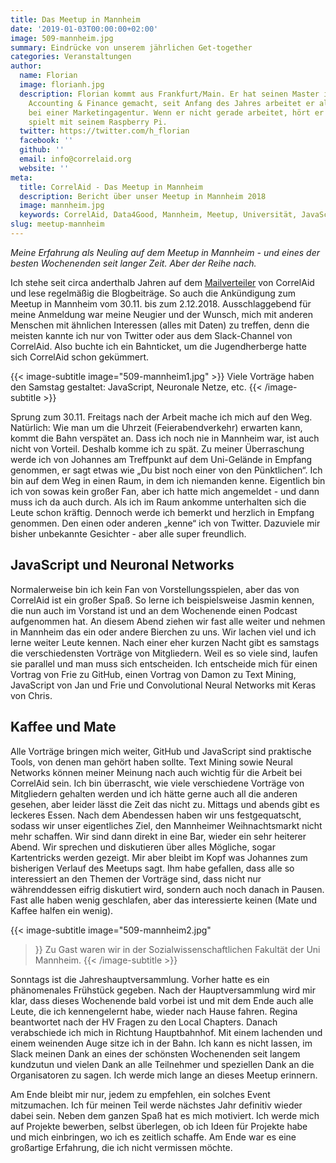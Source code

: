 ```yaml
---
title: Das Meetup in Mannheim
date: '2019-01-03T00:00:00+02:00'
image: 509-mannheim.jpg
summary: Eindrücke von unserem jährlichen Get-together
categories: Veranstaltungen
author:
  name: Florian
  image: florianh.jpg
  description: Florian kommt aus Frankfurt/Main. Er hat seinen Master im Studiengang
    Accounting & Finance gemacht, seit Anfang des Jahres arbeitet er als Data Analyst
    bei einer Marketingagentur. Wenn er nicht gerade arbeitet, hört er Podcasts oder
    spielt mit seinem Raspberry Pi.
  twitter: https://twitter.com/h_florian
  facebook: ''
  github: ''
  email: info@correlaid.org
  website: ''
meta:
  title: CorrelAid - Das Meetup in Mannheim
  description: Bericht über unser Meetup in Mannheim 2018
  image: mannheim.jpg
  keywords: CorrelAid, Data4Good, Mannheim, Meetup, Universität, JavaScript, R
slug: meetup-mannheim
---
```


*Meine Erfahrung als Neuling auf dem Meetup in Mannheim - und eines der besten Wochenenden seit langer Zeit. Aber der Reihe nach.*

Ich stehe seit circa anderthalb Jahren auf dem [Mailverteiler](https://correlaid.us12.list-manage.com/subscribe?u=b294bf2834adf5d89bdd2dd5a&id=915f3f3eff) von CorrelAid und lese regelmäßig die Blogbeiträge. So auch die Ankündigung zum Meetup in Mannheim vom 30.11. bis zum 2.12.2018. Ausschlaggebend für meine Anmeldung war meine Neugier und der Wunsch, mich mit anderen Menschen mit ähnlichen Interessen (alles mit Daten) zu treffen, denn die meisten kannte ich nur von Twitter oder aus dem Slack-Channel von CorrelAid. Also buchte ich ein Bahnticket, um die Jugendherberge hatte sich CorrelAid schon gekümmert.

{{< image-subtitle
    image="509-mannheim1.jpg"
    >}}
Viele Vorträge haben den Samstag gestaltet: JavaScript, Neuronale Netze, etc.
{{< /image-subtitle >}}

Sprung zum 30.11. Freitags nach der Arbeit mache ich mich auf den Weg. Natürlich: Wie man um die Uhrzeit (Feierabendverkehr) erwarten kann, kommt die Bahn verspätet an. Dass ich noch nie in Mannheim war, ist auch nicht von Vorteil. Deshalb komme ich zu spät. Zu meiner Überraschung werde ich von Johannes am Treffpunkt auf dem Uni-Gelände in Empfang genommen, er sagt etwas wie „Du bist noch einer von den Pünktlichen“. Ich bin auf dem Weg in einen Raum, in dem ich niemanden kenne. Eigentlich bin ich von sowas kein großer Fan, aber ich hatte mich angemeldet - und dann muss ich da auch durch. Als ich im Raum ankomme unterhalten sich die Leute schon kräftig. Dennoch werde ich bemerkt und herzlich in Empfang genommen. Den einen oder anderen „kenne“ ich von Twitter. Dazuviele mir bisher unbekannte Gesichter - aber alle super freundlich. 


## JavaScript und Neuronal Networks

Normalerweise bin ich kein Fan von Vorstellungsspielen, aber das von CorrelAid ist ein großer Spaß. So lerne ich beispielsweise Jasmin kennen, die nun auch im Vorstand ist und an dem Wochenende einen Podcast aufgenommen hat. An diesem Abend ziehen wir fast alle weiter und nehmen in Mannheim das ein oder andere Bierchen zu uns. Wir lachen viel und ich lerne weiter Leute kennen. Nach einer eher kurzen Nacht gibt es samstags die verschiedensten Vorträge von Mitgliedern. Weil es so viele sind, laufen sie parallel und man muss sich entscheiden. Ich entscheide mich für einen Vortrag von Frie zu GitHub, einen Vortrag von Damon zu Text Mining, JavaScript von Jan und Frie und Convolutional Neural Networks mit Keras von Chris. 


## Kaffee und Mate

Alle Vorträge bringen mich weiter, GitHub und JavaScript sind praktische Tools, von denen man gehört haben sollte. Text Mining sowie Neural Networks können meiner Meinung nach auch wichtig für die Arbeit bei CorrelAid sein. Ich bin überrascht, wie viele verschiedene Vorträge von Mitgliedern gehalten werden und ich hätte gerne auch all die anderen gesehen, aber leider lässt die Zeit das nicht zu. Mittags und abends gibt es leckeres Essen. Nach dem Abendessen haben wir uns festgequatscht, sodass wir unser eigentliches Ziel, den Mannheimer Weihnachtsmarkt nicht mehr schaffen. Wir sind dann direkt in eine Bar, wieder ein sehr heiterer Abend. Wir sprechen und diskutieren über alles Mögliche, sogar Kartentricks werden gezeigt. Mir aber bleibt im Kopf was Johannes zum bisherigen Verlauf des Meetups sagt. Ihm habe gefallen, dass alle so interessiert an den Themen der Vorträge sind, dass nicht nur währenddessen eifrig diskutiert wird, sondern auch noch danach in Pausen. Fast alle haben wenig geschlafen, aber das interessierte keinen (Mate und Kaffee halfen ein wenig). 

{{< image-subtitle
    image="509-mannheim2.jpg"
>}}
Zu Gast waren wir in der Sozialwissenschaftlichen Fakultät der Uni Mannheim.
{{< /image-subtitle >}}

Sonntags ist die Jahreshauptversammlung. Vorher hatte es ein phänomenales Frühstück gegeben. Nach der Hauptversammlung wird mir klar, dass dieses Wochenende bald vorbei ist und mit dem Ende auch alle Leute, die ich kennengelernt habe, wieder nach Hause fahren. Regina beantwortet nach der HV Fragen zu den Local Chapters. Danach verabschiede ich mich in Richtung Hauptbahnhof. Mit einem lachenden und einem weinenden Auge sitze ich in der Bahn. Ich kann es nicht lassen, im Slack meinen Dank an eines der schönsten Wochenenden seit langem kundzutun und vielen Dank an alle Teilnehmer und speziellen Dank an die Organisatoren zu sagen. Ich werde mich lange an dieses Meetup erinnern.

Am Ende bleibt mir nur, jedem zu empfehlen, ein solches Event mitzumachen. Ich für meinen Teil werde nächstes Jahr definitiv wieder dabei sein. Neben dem ganzen Spaß hat es mich motiviert. Ich werde mich auf Projekte bewerben, selbst überlegen, ob ich Ideen für Projekte habe und mich einbringen, wo ich es zeitlich schaffe. Am Ende war es eine großartige Erfahrung, die ich nicht vermissen möchte.

